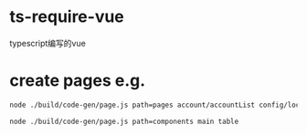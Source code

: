 # ts-require-vue
typescript编写的vue


# create pages e.g.
```sh
node ./build/code-gen/page.js path=pages account/accountList config/localConfigList config/thirdConfigList log/logList menu/menuList order/normalList order/overList order/verifyList role/roleList user/blackList user/businessList user/normalList

node ./build/code-gen/page.js path=components main table
```